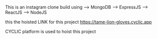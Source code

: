 This is an instagram clone
build using 
 --> MongoDB
 --> ExpressJS
 --> ReactJS
 --> NodeJS
 
this the hoisted LINK for this project
    https://tame-lion-gloves.cyclic.app
    
    
CYCLIC platform is used to hoist this project
